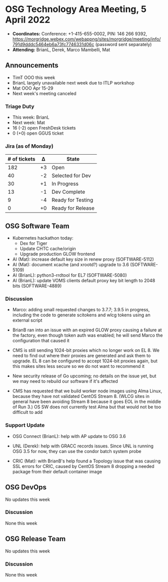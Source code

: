 # OSG Technology Area Meeting, 5 April 2022

-   **Coordinates:** Conference: +1-415-655-0002, PIN: 146 266 9392,
    <https://morgridge.webex.com/webappng/sites/morgridge/meeting/info/791d9dddc5464eb6a73fc7746331d06c> (password sent separately)
-   **Attending:** BrianL, Derek, Marco Mambelli, Mat

## Announcements

-   TimT OOO this week
-   BrianL largely unavailable next week due to ITLP workshop
-   Mat OOO Apr 15-29
-   Next week's meeting canceled

### Triage Duty

-   This week: BrianL
-   Next week: Mat
-   16 (-2) open FreshDesk tickets
-   0 (+0) open GGUS ticket

### Jira (as of Monday)

| # of tickets | &Delta; | State             |
|--------------|---------|-------------------|
| 182          | +3      | Open              |
| 40           | -2      | Selected for Dev  |
| 30           | +1      | In Progress       |
| 13           | -1      | Dev Complete      |
| 9            | -4      | Ready for Testing |
| 0            | +0      | Ready for Release |

## OSG Software Team

-   Kubernetes hackathon today:
    -   Dex for Tiger
    -   Update CHTC cache/origin
    -   Upgrade production GLOW frontend
-   AI (Mat): increase default key size in renew proxy (SOFTWARE-5112)
-   AI (Mat): document xcache (and xrootd?) upgrade to 3.6 (SOFTWARE-5109)
-   AI (BrianL): python3-rrdtool for EL7 (SOFTWARE-5080)
-   AI (BrianL): update VOMS clients default proxy key bit length to 2048 bits (SOFTWARE-4889)

### Discussion

-   Marco: adding small requested changes to 3.7.7; 3.9.5 in progress, including the code
    to generate scitokens and wlcg tokens using an external script

-   BrianB ran into an issue with an expired GLOW proxy causing a failure at the factory,
    even though token auth was enabled; he will send Marco the configuration that caused it

-   CMS is still sending 1024-bit proxies which no longer work on EL 8.
    We need to find out where their proxies are generated and ask them to upgrade.
    EL 8 can be configured to accept 1024-bit proxies again, but this makes sites less
    secure so we do not want to recommend it

-   New security release of Go upcoming; no details on the issue yet, but we may
    need to rebuild our software if it's affected

-   CMS has requested that we build worker node images using Alma Linux, because
    they have not validated CentOS Stream 8.  (WLCG sites in general have been avoiding
    Stream 8 because it goes EOL in the middle of Run 3.)  OS SW does not currently test
    Alma but that would not be too difficult to add

### Support Update

-   OSG Connect (BrianL): help with AP update to OSG 3.6

-   UNL (Derek): help with GRACC records issues.  Since UNL is running OSG 3.5 for now,
    they can use the condor batch system probe

-   CRIC (Mat): with BrianB's help found a Topology issue that was causing SSL errors
    for CRIC, caused by CentOS Stream 8 dropping a needed package from their default
    container image

## OSG DevOps

No updates this week

### Discussion

None this week

## OSG Release Team

No updates this week

### Discussion

None this week

